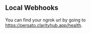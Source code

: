 #

## Local Webhooks

You can find your ngrok url by going to https://persato.clarityhub.app/health.